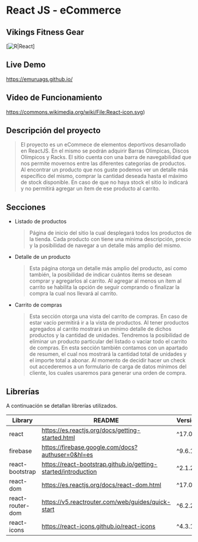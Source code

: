 # React JS - eCommerce
## Vikings Fitness Gear

[![R|React](https://firebasestorage.googleapis.com/v0/b/coderhouse-reactjs-ecommerce.appspot.com/o/img%2Flogo%2Flogo.jpg?alt=media&token=e5b8139d-aa48-4b07-8ac4-070d1b41860b)]
## Live Demo
https://emuruags.github.io/

## Video de Funcionamiento
https://commons.wikimedia.org/wiki/File:React-icon.svg)

## Descripción del proyecto
> El proyecto es un eCommece de elementos deportivos desarrollado en ReactJS. En el mismo se podrán adquirir Barras Olímpicas, Discos Olímpicos y Racks.
    El sitio cuenta con una barra de navegabilidad que nos permite movernos entre las diferentes categorías de productos. Al encontrar un producto que nos guste podemos ver un detalle más específico del mismo, comprar la cantidad deseada hasta el máximo de stock disponible. En caso de que no haya stock el sitio lo indicará y no permitirá agregar un ítem de ese producto al carrito.

## Secciones
- Listado de productos 
     > Página de inicio del sitio la cual desplegará todos los productos de la tienda. Cada producto con tiene una mínima descripción, precio y la posibilidad de navegar a un detalle más amplio del mismo.
- Detalle de un producto
     > Esta página otorga un detalle más amplio del producto, así como también, la posibilidad de indicar cuántos ítems se desean comprar y agregarlos al carrito. Al agregar al menos un ítem al carrito se habilita la opción de seguir comprando o finalizar la compra la cual nos llevará al carrito.
- Carrito de compras
     > Esta sección otorga una vista del carrito de compras. En caso de estar vacío permitirá ir a la vista de productos.
Al tener productos agregados al carrito mostrará un mínimo detalle de dichos productos y la cantidad de unidades. Tendremos la posibilidad de eliminar un producto particular del listado o vaciar todo el carrito de compras.
En esta sección también contamos con un apartado de resumen, el cual nos mostrará la cantidad total de unidades y el importe total a abonar.
Al momento de decidir hacer un check out accederemos a un formulario de carga de datos mínimos del cliente, los cuales usaremos para generar una orden de compra.

## Librerías

A continuación se detallan librerías utilizados.

| Library | README | Version  |
| ------ | ------ | ------  |
| react | https://es.reactjs.org/docs/getting-started.html | ^17.0.2
| firebase | https://firebase.google.com/docs?authuser=0&hl=es| ^9.6.10
| react-bootstrap | https://react-bootstrap.github.io/getting-started/introduction | ^2.1.2
| react-dom | https://es.reactjs.org/docs/react-dom.html | ^17.0.2
| react-router-dom | https://v5.reactrouter.com/web/guides/quick-start |^6.2.2
| react-icons | https://react-icons.github.io/react-icons | ^4.3.1
